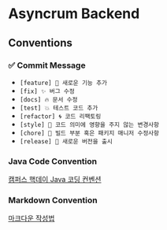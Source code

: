 # Asyncrum Backend

## Conventions

### ✅ Commit Message
- `[feature] 🌟 새로운 기능 추가`
- `[fix] ✨ 버그 수정`
- `[docs] 🔥 문서 수정`
- `[test] 💥 테스트 코드 추가`
- `[refactor] 🌀 코드 리팩토링`
- `[style] 🔧 코드 의미에 영향을 주지 않는 변경사항`
- `[chore] 🧹 빌드 부분 혹은 패키지 매니저 수정사항`
- `[release] 🎁 새로운 버전을 출시`

### Java Code Convention
[캠퍼스 핵데이 Java 코딩 컨벤션](https://naver.github.io/hackday-conventions-java/)

### Markdown Convention
[마크다운 작성법](https://gist.github.com/ihoneymon/652be052a0727ad59601)